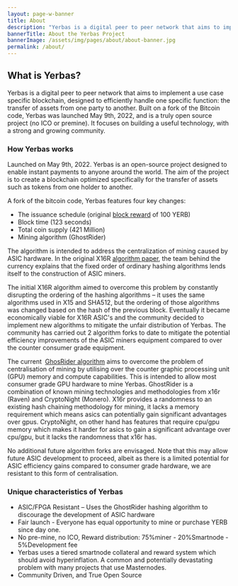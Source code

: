 ```yaml
---
layout: page-w-banner
title: About
description: "Yerbas is a digital peer to peer network that aims to implement a use case specific blockchain, designed to efficiently handle one specific function: the transfer of assets from one party to another."
bannerTitle: About the Yerbas Project
bannerImage: /assets/img/pages/about/about-banner.jpg
permalink: /about/
---
```


<div class="wrapper mt-16 pb-20">
  <h2>What is Yerbas?</h2>

  <p>Yerbas is a digital peer to peer network that aims to implement a use case specific blockchain, designed to efficiently handle one specific function: the transfer of assets from one party to another. Built on a fork of the Bitcoin code, Yerbas was launched May 9th, 2022, and is a truly open source project (no ICO or premine). It focuses on building a useful technology, with a strong and growing community.</p>

  <h3>How Yerbas works</h3>

  <p>Launched on May 9th, 2022. Yerbas is an open-source project designed to enable instant payments to anyone around the world. The aim of the project is to create a blockchain optimized specifically for the transfer of assets such as tokens from one holder to another.</p>

  <p>A fork of the bitcoin code, Yerbas features four key changes:</p>

  <ul>
    <li>The issuance schedule (original <a href="/halving/">block reward</a> of 100 YERB)</li>
    <li>Block time (123 seconds)</li>
    <li>Total coin supply (421 Million)</li>
    <li>Mining algorithm (GhostRider)</li>
  </ul>

  <p>The algorithm is intended to address the centralization of mining caused by ASIC hardware. In the original X16R&nbsp;<a href="/assets/documents/X16R-Whitepaper.pdf">algorithm paper</a>, the team behind the currency explains that the fixed order of ordinary hashing algorithms lends itself to the construction of ASIC miners.</p>

  <p>The initial X16R algorithm aimed to overcome this problem by constantly disrupting the ordering of the hashing algorithms – it uses the same algorithms used in X15 and SHA512, but the ordering of those algorithms was changed based on the hash of the previous block. Eventually it became economically viable for X16R ASIC's and the community decided to implement new algorithms to mitigate the unfair distribution of Yerbas. The community has carried out 2 algorithm forks to date to mitigate the potential efficiency improvements of the ASIC miners equipment compared to over the counter consumer grade equipment.</p>

  <p>The current &nbsp;<a target="_blank" href="/assets/documents/GhostRider_Whitepaper.pdf">GhosRider algorithm</a> aims to overcome the problem of centralisation of mining by utilising over the counter graphic processing unit (GPU) memory and compute capabilities. This is intended to allow most consumer grade GPU hardware to mine Yerbas. GhostRider is a combination of known mining technologies and methodologies
  from x16r (Raven) and CryptoNight (Monero). X16r provides a randomness to an existing hash chaining methodology for mining, it lacks a memory requirement
  which means asics can potentially gain significant advantages over gpus. CryptoNight, on other hand has features that require cpu/gpu memory which
  makes it harder for asics to gain a significant advantage over cpu/gpu, but it
  lacks the randomness that x16r has.</p>

  <p>No additional future algorithm forks are envisaged. Note that this may allow future ASIC development to proceed, albeit as there is a limited potential for ASIC efficiency gains compared to consumer grade hardware, we are resistant to this form of centralisation.</p>

  <h3>Unique characteristics of Yerbas</h3>

  <ul>
    <li>ASIC/FPGA Resistant – Uses the GhostRider hashing algorithm to discourage the development of ASIC hardware</li>
    <li>Fair launch - Everyone has equal opportunity to mine or purchase YERB since day one.</li>
    <li>No pre-mine, no ICO, Reward distribution: 75%miner - 20%Smartnode - 5%Development fee </li>
    <li>Yerbas uses a tiered smartnode collateral and reward system which should avoid hyperinflation. 
                    A common and potentially devastating problem with many projects that use Masternodes.</li>
    <li>Community Driven, and True Open Source</li>
  </ul>

</div>
